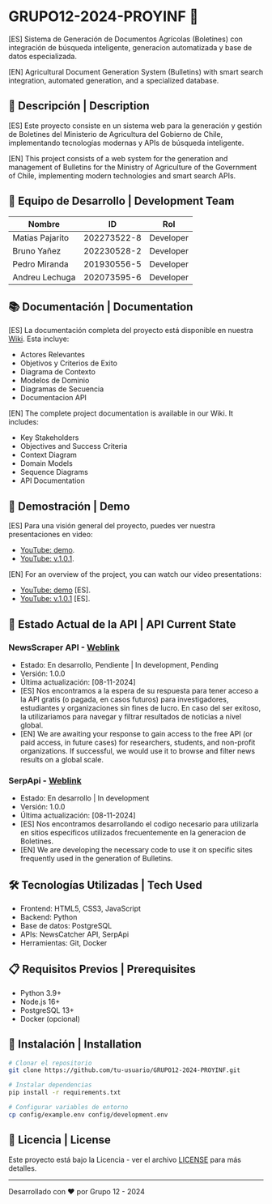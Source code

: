 # GRUPO12-2024-PROYINF 🌱

[ES] Sistema de Generación de Documentos Agrícolas (Boletines) con integración de búsqueda inteligente, generacion automatizada y base de datos especializada.

[EN] Agricultural Document Generation System (Bulletins) with smart search integration, automated generation, and a specialized database.

## 🚀 Descripción | Description
[ES] Este proyecto consiste en un sistema web para la generación y gestión de Boletines del Ministerio de Agricultura del Gobierno de Chile, implementando tecnologías modernas y APIs de búsqueda inteligente.

[EN] This project consists of a web system for the generation and management of Bulletins for the Ministry of Agriculture of the Government of Chile, implementing modern technologies and smart search APIs.

## 👥 Equipo de Desarrollo | Development Team
| Nombre | ID | Rol |
|--------|----|----|
| Matias Pajarito | 202273522-8 | Developer |
| Bruno Yañez | 202230528-2 | Developer |
| Pedro Miranda | 201930556-5 | Developer |
| Andreu Lechuga | 202073595-6 | Developer |

## 📚 Documentación | Documentation
[ES] La documentación completa del proyecto está disponible en nuestra [Wiki](https://github.com/MatiasPajarito/GRUPO12-2024-PROYINF/wiki). Esta incluye:
- Actores Relevantes
- Objetivos y Criterios de Exito
- Diagrama de Contexto
- Modelos de Dominio
- Diagramas de Secuencia
- Documentacion API

[EN] The complete project documentation is available in our Wiki. It includes:
- Key Stakeholders
- Objectives and Success Criteria
- Context Diagram
- Domain Models
- Sequence Diagrams
- API Documentation

## 🎥 Demostración | Demo
[ES] Para una visión general del proyecto, puedes ver nuestra presentaciones en video:
- [YouTube: demo](https://www.youtube.com/watch?v=TAgy9_8pgcM).
- [YouTube: v.1.0.1](https://www.youtube.com/watch?v=Cgoa0NBesHk).

[EN] For an overview of the project, you can watch our video presentations:
- [YouTube: demo](https://www.youtube.com/watch?v=TAgy9_8pgcM) [ES].
- [YouTube: v.1.0.1](https://www.youtube.com/watch?v=Cgoa0NBesHk) [ES].

## 🔧 Estado Actual de la API | API Current State

### NewsScraper API - [Weblink](https://www.newscatcherapi.com/)
- Estado: En desarrollo, Pendiente | In development, Pending
- Versión: 1.0.0
- Última actualización: [08-11-2024]
- [ES] Nos encontramos a la espera de su respuesta para tener acceso a la API gratis (o pagada, en casos futuros) para investigadores, estudiantes y organizaciones sin fines de lucro. En caso del ser exitoso, la utilizariamos para navegar y filtrar resultados de noticias a nivel global.
- [EN] We are awaiting your response to gain access to the free API (or paid access, in future cases) for researchers, students, and non-profit organizations. If successful, we would use it to browse and filter news results on a global scale.

### SerpApi - [Weblink](https://serpapi.com/)
- Estado: En desarrollo | In development
- Versión: 1.0.0
- Última actualización: [08-11-2024]
- [ES] Nos encontramos desarrollando el codigo necesario para utilizarla en sitios especificos utilizados frecuentemente en la generacion de Boletines.
- [EN] We are developing the necessary code to use it on specific sites frequently used in the generation of Bulletins.

## 🛠️ Tecnologías Utilizadas | Tech Used
- Frontend: HTML5, CSS3, JavaScript
- Backend: Python
- Base de datos: PostgreSQL
- APIs: NewsCatcher API, SerpApi
- Herramientas: Git, Docker

## 📋 Requisitos Previos | Prerequisites
- Python 3.9+
- Node.js 16+
- PostgreSQL 13+
- Docker (opcional)

## 🚀 Instalación | Installation
```bash
# Clonar el repositorio
git clone https://github.com/tu-usuario/GRUPO12-2024-PROYINF.git

# Instalar dependencias
pip install -r requirements.txt

# Configurar variables de entorno
cp config/example.env config/development.env
```

## 📝 Licencia | License
Este proyecto está bajo la Licencia - ver el archivo [LICENSE](LICENSE.md) para más detalles.

---
Desarrollado con ❤️ por Grupo 12 - 2024
